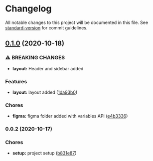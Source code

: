 # Changelog

All notable changes to this project will be documented in this file. See [standard-version](https://github.com/conventional-changelog/standard-version) for commit guidelines.

## [0.1.0](https://dev.azure.com///compare/v0.0.2...v0.1.0) (2020-10-18)


### ⚠ BREAKING CHANGES

* **layout:** Header and sidebar added

### Features

* **layout:** layout added ([1da93b0](https://dev.azure.com///commit/1da93b002240bbec4bf2da992320dd018fc629ed))


### Chores

* **figma:** figma folder added with variables API ([e4b3336](https://dev.azure.com///commit/e4b3336aca9222fa3cfb90cdbdf70aef89149a1d))

### 0.0.2 (2020-10-17)


### Chores

* **setup:** project setup ([b831e87](https://dev.azure.com///commit/b831e8729f4f017f3e56953e0f24741506ad8454))
